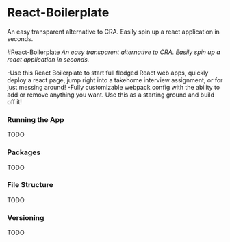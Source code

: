 # React-Boilerplate
An easy transparent alternative to CRA. Easily spin up a react application in seconds.

#React-Boilerplate
_An easy transparent alternative to CRA. Easily spin up a react application in seconds._

-Use this React Boilerplate to start full fledged React web apps, quickly deploy a react page, jump right into a takehome interview assignment, or for just messing around!
-Fully customizable webpack config with the ability to add or remove anything you want. Use this as a starting ground and build off it!

### Running the App
TODO

### Packages
TODO

### File Structure
TODO

### Versioning
TODO
